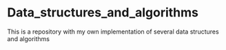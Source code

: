 # Data_structures_and_algorithms
This is a repository with my own implementation of several data structures and algorithms
